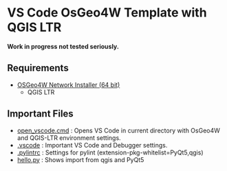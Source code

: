 # VS Code OsGeo4W Template with QGIS LTR

**Work in progress not tested seriously.**

## Requirements

- [OSGeo4W Network Installer (64 bit)](https://www.qgis.org/en/site/forusers/download.html)
  - QGIS LTR

## Important Files

- [open_vscode.cmd](open_vscode.cmd) : Opens VS Code in current directory with OsGeo4W and QGIS-LTR environment settings.
- [.vscode](/.vscode/) : Important VS Code and Debugger settings.
- [.pylintrc](.pylintrc#L28-L31) : Settings for pylint (extension-pkg-whitelist=PyQt5,qgis)
- [hello.py](hello.py) : Shows import from qgis and PyQt5
